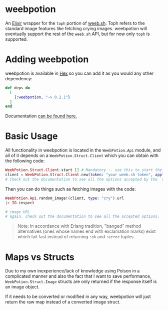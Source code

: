 # weebpotion

An [Elixir](https://elixir-lang.org/) wrapper for the `toph` portion of [weeb.sh](https://weeb.sh). Toph refers to the standard image
features like fetching crying images. weebpotion will eventually support the rest of the `weeb.sh` API, but for now only `toph` is supported.

# Adding weebpotion

weebpotion is available in [Hex](https://hex.pm/) so you can add it as you would any other dependency:
```elixir
def deps do
  [
    {:weebpotion, "~> 0.2.1"}
  ]
end
```

Documentation [can be found here.](https://hexdocs.pm/weebpotion/api-reference.html)

# Basic Usage

All functionality in weebpotion is located in the `WeebPotion.Api` module, and all of it depends on a `WeebPotion.Struct.Client`
which you can obtain with the following code:

```elixir
WeebPotion.Struct.Client.start [] # Mandatory -- use this to start the HTTPoison Requester.
client = WeebPotion.Struct.Client.new(token: "your weeb.sh token", application_name: "test", version: "1.0.0")
# Check out the documentation to see all the options accepted by the `new/1` function.
```

Then you can do things such as fetching images with the code:
```elixir
WeebPotion.Api.random_image!(client, type: "cry").url
|> IO.inspect

# image URL
# again, check out the documentation to see all the accepted options.
```

> Note: In accordance with Erlang tradition, "banged" method alternatives (ones whose names end with exclamation marks)
exist which fail fast instead of returning `:ok` and `:error` tuples.

# Maps vs Structs

Due to my own inexperience/lack of knowledge using Poison in a complicated manner and also the fact that I want to
save performance, `WeebPotion.Struct.Image` structs are only returned if the response itself is an image object.

If it needs to be converted or modified in any way, weebpotion will just return the raw map instead of a converted image struct.


